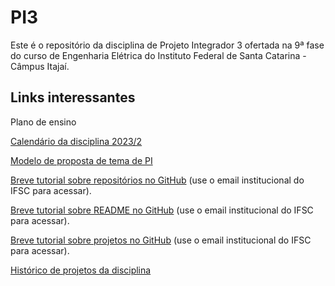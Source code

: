 # PI3
Este é o repositório da disciplina de Projeto Integrador 3 ofertada na 9ª fase do curso de Engenharia Elétrica do Instituto Federal de Santa Catarina - Câmpus Itajaí.

## Links interessantes

Plano de ensino

[Calendário da disciplina 2023/2](https://github.com/users/sergiopetrovcic/projects/8/views/1?layout=roadmap)

[Modelo de proposta de tema de PI](Modelo_de_proposta_de_tema.md)

[Breve tutorial sobre repositórios no GitHub](https://docs.google.com/document/d/1gCkiHKbIdB4hai8FTpDcPa5cpkDDA8oSAIwWfV4WAXk/edit?usp=sharing) (use o email institucional do IFSC para acessar).

[Breve tutorial sobre README no GitHub](https://docs.google.com/document/d/1jbxmf1khuCBtVv9WBcCR1X_-tdIQqN6EicgkTKMv0Xs/edit?usp=sharing) (use o email institucional do IFSC para acessar).

[Breve tutorial sobre projetos no GitHub](https://docs.google.com/document/d/1Jt-fHFy_myxtl524nTtpJCzsXl5LATjL7LW-QCEj-lk/edit?usp=sharing) (use o email institucional do IFSC para acessar).

[Histórico de projetos da disciplina](Historico_da_disciplina.md)



